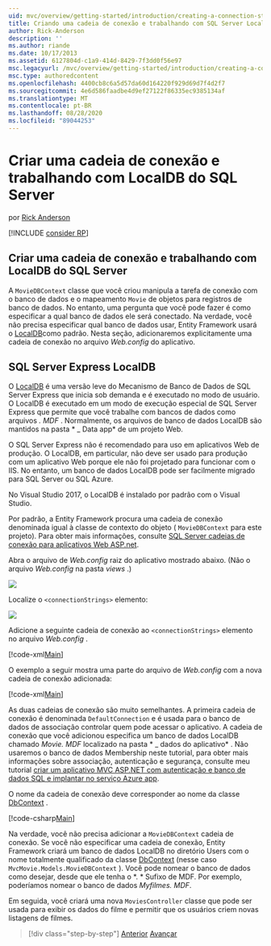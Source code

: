 ```yaml
---
uid: mvc/overview/getting-started/introduction/creating-a-connection-string
title: Criando uma cadeia de conexão e trabalhando com SQL Server LocalDB | Microsoft Docs
author: Rick-Anderson
description: ''
ms.author: riande
ms.date: 10/17/2013
ms.assetid: 6127804d-c1a9-414d-8429-7f3dd0f56e97
msc.legacyurl: /mvc/overview/getting-started/introduction/creating-a-connection-string
msc.type: authoredcontent
ms.openlocfilehash: 4400cb8c6a5d57da60d164220f929d69d7f4d2f7
ms.sourcegitcommit: 4e6d586faadbe4d9ef27122f86335ec9385134af
ms.translationtype: MT
ms.contentlocale: pt-BR
ms.lasthandoff: 08/28/2020
ms.locfileid: "89044253"
---
```

# <a name="creating-a-connection-string-and-working-with-sql-server-localdb"></a>Criar uma cadeia de conexão e trabalhando com LocalDB do SQL Server

por [Rick Anderson](https://twitter.com/RickAndMSFT)

[!INCLUDE [consider RP](~/includes/razor.md)]

## <a name="creating-a-connection-string-and-working-with-sql-server-localdb"></a>Criar uma cadeia de conexão e trabalhando com LocalDB do SQL Server

A `MovieDBContext` classe que você criou manipula a tarefa de conexão com o banco de dados e o mapeamento `Movie` de objetos para registros de banco de dados. No entanto, uma pergunta que você pode fazer é como especificar a qual banco de dados ele será conectado. Na verdade, você não precisa especificar qual banco de dados usar, Entity Framework usará o [LocalDB](https://docs.microsoft.com/sql/database-engine/configure-windows/sql-server-2016-express-localdb)como padrão. Nesta seção, adicionaremos explicitamente uma cadeia de conexão no arquivo *Web.config* do aplicativo.

## <a name="sql-server-express-localdb"></a>SQL Server Express LocalDB

O [LocalDB](https://docs.microsoft.com/sql/database-engine/configure-windows/sql-server-2016-express-localdb) é uma versão leve do Mecanismo de Banco de Dados de SQL Server Express que inicia sob demanda e é executado no modo de usuário. O LocalDB é executado em um modo de execução especial de SQL Server Express que permite que você trabalhe com bancos de dados como arquivos *. MDF* . Normalmente, os arquivos de banco de dados LocalDB são mantidos na pasta * \_ Data app* de um projeto Web.

O SQL Server Express não é recomendado para uso em aplicativos Web de produção. O LocalDB, em particular, não deve ser usado para produção com um aplicativo Web porque ele não foi projetado para funcionar com o IIS. No entanto, um banco de dados LocalDB pode ser facilmente migrado para SQL Server ou SQL Azure.

No Visual Studio 2017, o LocalDB é instalado por padrão com o Visual Studio.

Por padrão, a Entity Framework procura uma cadeia de conexão denominada igual à classe de contexto do objeto ( `MovieDBContext` para este projeto). Para obter mais informações, consulte [SQL Server cadeias de conexão para aplicativos Web ASP.net](https://msdn.microsoft.com/library/jj653752.aspx).

Abra o arquivo de *Web.config* raiz do aplicativo mostrado abaixo. (Não o arquivo *Web.config* na pasta *views* .)

![](creating-a-connection-string/_static/image1.png)

Localize o `<connectionStrings>` elemento:

![](creating-a-connection-string/_static/image2.png)

Adicione a seguinte cadeia de conexão ao `<connectionStrings>` elemento no arquivo *Web.config* .

[!code-xml[Main](creating-a-connection-string/samples/sample1.xml)]

O exemplo a seguir mostra uma parte do arquivo de *Web.config* com a nova cadeia de conexão adicionada:

[!code-xml[Main](creating-a-connection-string/samples/sample2.xml)]

As duas cadeias de conexão são muito semelhantes. A primeira cadeia de conexão é denominada `DefaultConnection` e é usada para o banco de dados de associação controlar quem pode acessar o aplicativo. A cadeia de conexão que você adicionou especifica um banco de dados LocalDB chamado *Movie. MDF* localizado na pasta * \_ dados do aplicativo* . Não usaremos o banco de dados Membership neste tutorial, para obter mais informações sobre associação, autenticação e segurança, consulte meu tutorial [criar um aplicativo MVC ASP.NET com autenticação e banco de dados SQL e implantar no serviço Azure app](https://docs.microsoft.com/aspnet/core/security/authorization/secure-data).

O nome da cadeia de conexão deve corresponder ao nome da classe [DbContext](https://msdn.microsoft.com/library/system.data.entity.dbcontext(v=vs.103).aspx) .

[!code-csharp[Main](creating-a-connection-string/samples/sample3.cs?highlight=15)]

Na verdade, você não precisa adicionar a `MovieDBContext` cadeia de conexão. Se você não especificar uma cadeia de conexão, Entity Framework criará um banco de dados LocalDB no diretório Users com o nome totalmente qualificado da classe [DbContext](https://msdn.microsoft.com/library/system.data.entity.dbcontext(v=vs.103).aspx) (nesse caso `MvcMovie.Models.MovieDBContext` ). Você pode nomear o banco de dados como desejar, desde que ele tenha o *. * Sufixo de MDF. Por exemplo, poderíamos nomear o banco de dados *Myfilmes. MDF*.

Em seguida, você criará uma nova `MoviesController` classe que pode ser usada para exibir os dados do filme e permitir que os usuários criem novas listagens de filmes.

> [!div class="step-by-step"]
> [Anterior](adding-a-model.md) 
>  [Avançar](accessing-your-models-data-from-a-controller.md)
